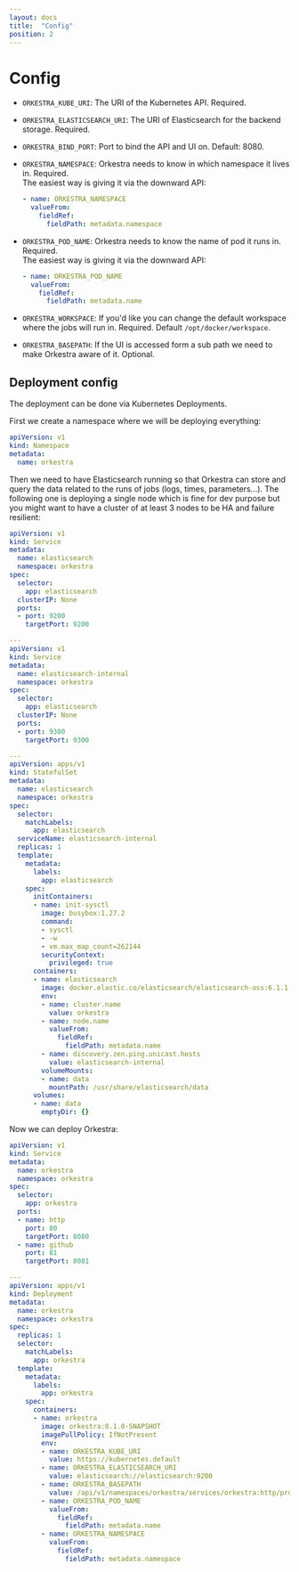```yaml
---
layout: docs
title:  "Config"
position: 2
---
```


# Config

- `ORKESTRA_KUBE_URI`: The URI of the Kubernetes API. Required.
- `ORKESTRA_ELASTICSEARCH_URI`: The URI of Elasticsearch for the backend storage. Required.
- `ORKESTRA_BIND_PORT`: Port to bind the API and UI on. Default: 8080.
- `ORKESTRA_NAMESPACE`: Orkestra needs to know in which namespace it lives in. Required.  
  The easiest way is giving it via the downward API:

  ```yaml
  - name: ORKESTRA_NAMESPACE
    valueFrom:
      fieldRef:
        fieldPath: metadata.namespace
  ```

- `ORKESTRA_POD_NAME`: Orkestra needs to know the name of pod it runs in. Required.  
  The easiest way is giving it via the downward API:

  ```yaml
  - name: ORKESTRA_POD_NAME
    valueFrom:
      fieldRef:
        fieldPath: metadata.name
  ```

- `ORKESTRA_WORKSPACE`: If you'd like you can change the default workspace where the jobs will run in. Required.
  Default `/opt/docker/workspace`.
- `ORKESTRA_BASEPATH`: If the UI is accessed form a sub path we need to make Orkestra aware of it. Optional.

## Deployment config

The deployment can be done via Kubernetes Deployments.

First we create a namespace where we will be deploying everything:
```yaml
apiVersion: v1
kind: Namespace
metadata:
  name: orkestra
```

Then we need to have Elasticsearch running so that Orkestra can store and query the data related to the runs of jobs
(logs, times, parameters...). The following one is deploying a single node which is fine for dev purpose but you might
want to have a cluster of at least 3 nodes to be HA and failure resilient:
```yaml
apiVersion: v1
kind: Service
metadata:
  name: elasticsearch
  namespace: orkestra
spec:
  selector:
    app: elasticsearch
  clusterIP: None
  ports:
  - port: 9200
    targetPort: 9200

---
apiVersion: v1
kind: Service
metadata:
  name: elasticsearch-internal
  namespace: orkestra
spec:
  selector:
    app: elasticsearch
  clusterIP: None
  ports:
  - port: 9300
    targetPort: 9300

---
apiVersion: apps/v1
kind: StatefulSet
metadata:
  name: elasticsearch
  namespace: orkestra
spec:
  selector:
    matchLabels:
      app: elasticsearch
  serviceName: elasticsearch-internal
  replicas: 1
  template:
    metadata:
      labels:
        app: elasticsearch
    spec:
      initContainers:
      - name: init-sysctl
        image: busybox:1.27.2
        command:
        - sysctl
        - -w
        - vm.max_map_count=262144
        securityContext:
          privileged: true
      containers:
      - name: elasticsearch
        image: docker.elastic.co/elasticsearch/elasticsearch-oss:6.1.1
        env:
        - name: cluster.name
          value: orkestra
        - name: node.name
          valueFrom:
            fieldRef:
              fieldPath: metadata.name
        - name: discovery.zen.ping.unicast.hosts
          value: elasticsearch-internal
        volumeMounts:
        - name: data
          mountPath: /usr/share/elasticsearch/data
      volumes:
      - name: data
        emptyDir: {}
```

Now we can deploy Orkestra:
```yaml
apiVersion: v1
kind: Service
metadata:
  name: orkestra
  namespace: orkestra
spec:
  selector:
    app: orkestra
  ports:
  - name: http
    port: 80
    targetPort: 8080
  - name: github
    port: 81
    targetPort: 8081

---
apiVersion: apps/v1
kind: Deployment
metadata:
  name: orkestra
  namespace: orkestra
spec:
  replicas: 1
  selector:
    matchLabels:
      app: orkestra
  template:
    metadata:
      labels:
        app: orkestra
    spec:
      containers:
      - name: orkestra
        image: orkestra:0.1.0-SNAPSHOT
        imagePullPolicy: IfNotPresent
        env:
        - name: ORKESTRA_KUBE_URI
          value: https://kubernetes.default
        - name: ORKESTRA_ELASTICSEARCH_URI
          value: elasticsearch://elasticsearch:9200
        - name: ORKESTRA_BASEPATH
          value: /api/v1/namespaces/orkestra/services/orkestra:http/proxy
        - name: ORKESTRA_POD_NAME
          valueFrom:
            fieldRef:
              fieldPath: metadata.name
        - name: ORKESTRA_NAMESPACE
          valueFrom:
            fieldRef:
              fieldPath: metadata.namespace
```
